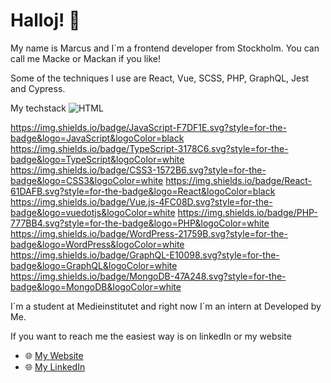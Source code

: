 # Halloj! 👋
My name is Marcus and I´m a frontend developer from Stockholm. You can call me Macke or Mackan if you like!

Some of the techniques I use are React, Vue, SCSS, PHP, GraphQL, Jest and Cypress.


My techstack
![HTML]((https://img.shields.io/badge/HTML5-E34F26.svg?style=for-the-badge&logo=HTML5&logoColor=white))  

https://img.shields.io/badge/JavaScript-F7DF1E.svg?style=for-the-badge&logo=JavaScript&logoColor=black
https://img.shields.io/badge/TypeScript-3178C6.svg?style=for-the-badge&logo=TypeScript&logoColor=white
https://img.shields.io/badge/CSS3-1572B6.svg?style=for-the-badge&logo=CSS3&logoColor=white
https://img.shields.io/badge/React-61DAFB.svg?style=for-the-badge&logo=React&logoColor=black
https://img.shields.io/badge/Vue.js-4FC08D.svg?style=for-the-badge&logo=vuedotjs&logoColor=white
https://img.shields.io/badge/PHP-777BB4.svg?style=for-the-badge&logo=PHP&logoColor=white
https://img.shields.io/badge/WordPress-21759B.svg?style=for-the-badge&logo=WordPress&logoColor=white
https://img.shields.io/badge/GraphQL-E10098.svg?style=for-the-badge&logo=GraphQL&logoColor=white
https://img.shields.io/badge/MongoDB-47A248.svg?style=for-the-badge&logo=MongoDB&logoColor=white


I´m a student at Medieinstitutet and right now I´m an intern at Developed by Me.

If you want to reach me the easiest way is on linkedIn or my website
- 🌐 [My Website](https://marcusreineck.se/)
- 🌐 [My LinkedIn](www.linkedin.com/in/marcus-reineck)
<!---
MarcusRei/MarcusRei is a ✨ special ✨ repository because its `README.md` (this file) appears on your GitHub profile.
You can click the Preview link to take a look at your changes.
- 👋 Hi, I’m Marcus but you can call me Macke or Mackan!
- 👀 I’m an up & coming frontend developer in Stockholm who likes photography, videogames and 3D art.
- 💪 I know a bit of everyting from HTML, CSS/SCSS, GraphQL, REST API, Jest, Cypress and more.
- 🌱 I’m studying at medieinstitutet and right now I´m off on a internship!
- 📫 You want to get in touch? Write to me here or go to my [website](https://marcusreineck.se/) and send me a message!
--->

